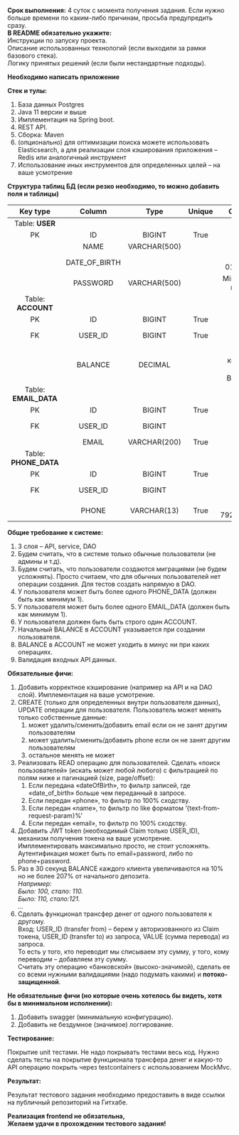 **Срок выполнения:** 4 суток с момента получения задания. Если нужно больше времени по каким-либо причинам, просьба предупредить сразу.  
**В README обязательно укажите:**  
Инструкции по запуску проекта.  
Описание использованных технологий (если выходили за рамки базового стека).  
Логику принятых решений (если были нестандартные подходы).

**Необходимо написать приложение**

**Стек и тулы:**

1. База данных Postgres
2. Java 11 версии и выше
3. Имплементация на Spring boot.
4. REST API.
5. Сборка: Maven
6. (опционально) для оптимизации поиска можете использовать Elasticsearch, а для реализации слоя кэширования приложения – Redis или аналогичный инструмент
7. Использование иных инструментов для определенных целей – на ваше усмотрение

**Структура таблиц БД (если резко необходимо, то можно добавить поля и таблицы)**

| Key type | Column | Type | Unique | Comment |
| :---: | :---: | :---: | :---: | :---: |
| Table: **USER** |  |  |  |  |
| PK | ID | BIGINT | True |  |
|  | NAME | VARCHAR(500) |  |  |
|  | DATE\_OF\_BIRTH |  |  | Format: 01.05.1993 |
|  | PASSWORD | VARCHAR(500) |  | Min length: 8, max 500 |
| Table: **ACCOUNT** |  |  |  |  |
| PK | ID | BIGINT | True |  |
| FK | USER\_ID | BIGINT | True | Link to USER.ID |
|  | BALANCE | DECIMAL |  | рубли \+ копейки: в коде – BigDecimal |
| Table: **EMAIL\_DATA** |  |  |  |  |
| PK | ID | BIGINT | True |  |
| FK | USER\_ID | BIGINT |  | Link to USER.ID |
|  | EMAIL | VARCHAR(200) | True |  |
| Table: **PHONE\_DATA** |  |  |  |  |
| PK | ID | BIGINT | True |  |
| FK | USER\_ID | BIGINT |  | Link to USER.ID |
|  | PHONE | VARCHAR(13) | True | format: 79207865432 |

**Общие требование к системе:**

1. 3 слоя – API, service, DAO
2. Будем считать, что в системе только обычные пользователи (не админы и т.д).
3. Будем считать, что пользователи создаются миграциями (не будем усложнять). Просто считаем, что для обычных пользователей нет операции создания. Для тестов создать напрямую в DAO.
4. У пользователя может быть более одного PHONE\_DATA (должен быть как минимум 1).
5. У пользователя может быть более одного EMAIL\_DATA (должен быть как минимум 1).
6. У пользователя должен быть быть строго один ACCOUNT.
7. Начальный BALANCE в ACCOUNT указывается при создании пользователя.
8. BALANCE в ACCOUNT не может уходить в минус ни при каких операциях.
9. Валидация входных API данных.

**Обязательные фичи:**

1. Добавить корректное кэширование (например на API и на DAO слой). Имплементация на ваше усмотрение.
2. CREATE (только для определенных внутри пользователя данных), UPDATE операции для пользователя. Пользователь может менять только собственные данные:
    1) может удалить/сменить/добавить email если он не занят другим пользователям
    2) может удалить/сменить/добавить phone если он не занят другим пользователям
    3) остальное менять не может
2. Реализовать READ операцию для пользователей. Сделать «поиск пользователей» (искать может любой любого) с фильтрацией по полям ниже и пагинацией (size, page/offset):
    1) Если передана «dateOfBirth», то фильтр записей, где «date\_of\_birth» больше чем переданный в запросе.
    2) Если передан «phone», то фильтр по 100% сходству.
    3) Если передан «name», то фильтр по like форматом ‘{text-from-request-param}%’
    4) Если передан «email», то фильтр по 100% сходству.
3. Добавить JWT token (необходимый Claim только USER\_ID), механизм получения токена на ваше усмотрение. Имплементировать максимально просто, не стоит усложнять. Аутентификация может быть по email+password, либо по phone+password.
4. Раз в 30 секунд BALANCE каждого клиента увеличиваются на 10% но не более 207% от начального депозита.  
   *Например:*  
   *Было: 100, стало: 110\.*  
   *Было: 110, стало:121.*  
   *…*
5. Сделать функционал трансфер денег от одного пользователя к другому.  
   Вход: USER\_ID (transfer from) – берем у авторизованного из Claim токена, USER\_ID (transfer to) из запроса, VALUE (сумма перевода) из запроса.  
   То есть у того, кто переводит мы списываем эту сумму, у того, кому переводим – добавляем эту сумму.  
   Считать эту операцию «банковской» (высоко-значимой), сделать ее со всеми нужными валидациями (надо подумать какими) и **потоко-защищенной**.


**Не обязательные фичи (но которые очень хотелось бы видеть, хотя бы в минимальном исполнении):**

1. Добавить swagger (минимальную конфигурацию).
2. Добавить не бездумное (значимое) логгирование.

**Тестирование:**

Покрытие unit тестами. Не надо покрывать тестами весь код. Нужно сделать тесты на покрытие функционала трансфера денег и какую-то API операцию покрыть через testcontainers с использованием MockMvc.

**Результат:**

Результат тестового задания необходимо предоставить в виде ссылки на публичный репозиторий на Гитхабе. 

**Реализация frontend не обязательна,**  
**Желаем удачи в прохождении тестового задания\!**  
